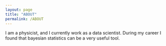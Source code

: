 ```yaml
---
layout: page
title: "ABOUT"
permalink: /ABOUT
---
```

I am a physicist, and I currently work as a data scientist.
During my career I found that bayesian statistics can be a very useful tool.
